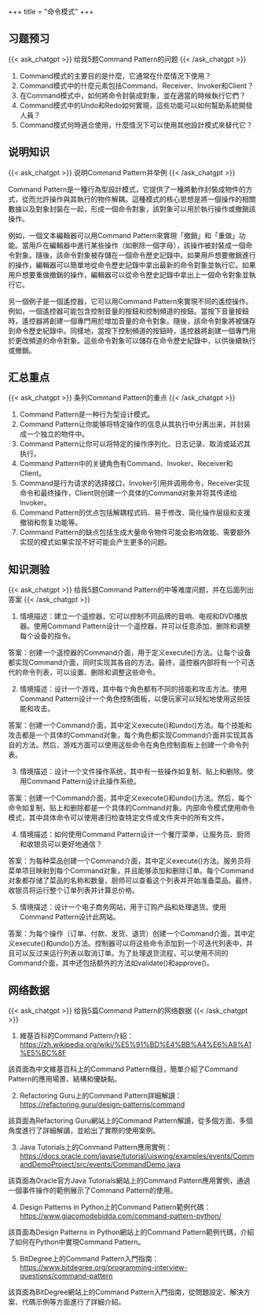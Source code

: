+++
title = "命令模式"
+++
## 习题预习
{{< ask_chatgpt >}}
给我5题Command Pattern的问题
{{< /ask_chatgpt >}}



1. Command模式的主要目的是什麼，它通常在什麼情況下使用？
2. Command模式中的什麼元素包括Command、Receiver、Invoker和Client？
3. 在Command模式中，如何將命令封裝成對象，並在適當的時候執行它們？
4. Command模式中的Undo和Redo如何實現，這些功能可以如何幫助系統開發人員？
5. Command模式何時適合使用，什麼情況下可以使用其他設計模式來替代它？   

## 说明知识
{{< ask_chatgpt >}}
说明Command Pattern并举例
{{< /ask_chatgpt >}}



Command Pattern是一種行為型設計模式，它提供了一種將動作封裝成物件的方式，從而允許操作與其執行的物件解耦。這種模式的核心思想是將一個操作的相關數據以及對象封裝在一起，形成一個命令對象，該對象可以用於執行操作或撤銷該操作。

例如，一個文本編輯器可以用Command Pattern來實現「撤銷」和「重做」功能。當用戶在編輯器中進行某些操作（如刪除一個字母），該操作被封裝成一個命令對象。隨後，該命令對象被存儲在一個命令歷史記錄中。如果用戶想要撤銷進行的操作，編輯器可以簡單地從命令歷史記錄中拿出最新的命令對象並執行它。如果用戶想要重做撤銷的操作，編輯器可以從命令歷史記錄中拿出上一個命令對象並執行它。

另一個例子是一個遙控器，它可以用Command Pattern來實現不同的遙控操作。例如，一個遙控器可能包含控制音量的按鈕和控制頻道的按鈕。當按下音量按鈕時，遙控器將創建一個專門用於增加音量的命令對象。隨後，該命令對象將被儲存到命令歷史紀錄中。同樣地，當按下控制頻道的按鈕時，遙控器將創建一個專門用於更改頻道的命令對象。這些命令對象可以儲存在命令歷史紀錄中，以供後續執行或撤銷。   

## 汇总重点
{{< ask_chatgpt >}}
条列Command Pattern的重点
{{< /ask_chatgpt >}}



1. Command Pattern是一种行为型设计模式。
2. Command Pattern让你能够将特定操作的信息从其执行中分离出来，并封装成一个独立的物件中。
3. Command Pattern让你可以将特定的操作序列化、日志记录、取消或延迟其执行。
4. Command Pattern中的关键角色有Command、Invoker、Receiver和Client。
5. Command是行为请求的选择接口，Invoker引用并调用命令，Receiver实现命令和最终操作，Client则创建一个具体的Command对象并将其传递给Invoker。
6. Command Pattern的优点包括解耦程式码、易于修改、简化操作层级和支援撤销和恢复功能等。
7. Command Pattern的缺点包括生成大量命令物件可能会影响效能、需要额外实现的模式如果实现不好可能会产生更多的问题。   

## 知识测验
{{< ask_chatgpt >}}
给我5题Command Pattern的中等难度问题，并在后面列出答案
{{< /ask_chatgpt >}}



1. 情境描述：建立一个遥控器，它可以控制不同品牌的音响、电视和DVD播放器。使用Command Pattern设计一个遥控器，并可以任意添加、删除和调整每个设备的指令。

答案：创建一个遥控器的Command介面，用于定义execute()方法。让每个设备都实现Command介面，同时实现其各自的方法。最终，遥控器内部将有一个可迭代的命令列表，可以设置、删除和调整这些命令。

2. 情境描述：设计一个游戏，其中每个角色都有不同的技能和攻击方法。使用Command Pattern设计一个角色控制面板，以便玩家可以轻松地使用这些技能和攻击。

答案：创建一个Command介面，其中定义execute()和undo()方法。每个技能和攻击都是一个具体的Command对象，每个角色都实现Command介面并实现其各自的方法。然后，游戏方面可以使用这些命令在角色控制面板上创建一个命令列表。

3. 情境描述：设计一个文件操作系统，其中有一些操作如复制、贴上和删除。使用Command Pattern设计此操作系统。

答案：创建一个Command介面，其中定义execute()和undo()方法。然后，每个命令如复制、贴上和删除都是一个具体的Command对象。内部命令模式使用命令模式，其中具体命令可以使用递归检查特定文件或文件夹中的所有文件。

4. 情境描述：如何使用Command Pattern设计一个餐厅菜单，让服务员、厨师和收银员可以更好地通信？

答案：为每种菜品创建一个Command介面，其中定义execute()方法。服务员将菜单项目映射到每个Command对象，并且能够添加和删除订单。每个Command对象都存储了菜品的名称和数量，厨师可以查看这个列表并开始准备菜品。最终，收银员将运行整个订单列表并计算总价格。

5. 情境描述：设计一个电子商务网站，用于订购产品和处理退货。使用Command Pattern设计此网站。

答案：为每个操作（订单、付款、发货、退货）创建一个Command介面，其中定义execute()和undo()方法。控制器可以将这些命令添加到一个可迭代列表中，并且可以反过来运行列表以取消订单。为了处理退货流程，可以使用不同的Command介面，其中还包括额外的方法如validate()和approve()。   

## 网络数据
{{< ask_chatgpt >}}
给我5篇Command Pattern的网络数据
{{< /ask_chatgpt >}}



1. 維基百科的Command Pattern介紹：https://zh.wikipedia.org/wiki/%E5%91%BD%E4%BB%A4%E6%A8%A1%E5%BC%8F

該頁面為中文維基百科上的Command Pattern條目，簡單介紹了Command Pattern的應用場景、結構和優缺點。

2. Refactoring Guru上的Command Pattern詳細解讀：https://refactoring.guru/design-patterns/command

該頁面為Refactoring Guru網站上的Command Pattern解讀，從多個方面、多個角度進行了詳細解讀，並給出了實際的使用案例。

3. Java Tutorials上的Command Pattern應用實例：https://docs.oracle.com/javase/tutorial/uiswing/examples/events/CommandDemoProject/src/events/CommandDemo.java

該頁面為Oracle官方Java Tutorials網站上的Command Pattern應用實例，通過一個事件操作的範例展示了Command Pattern的使用。

4. Design Patterns in Python上的Command Pattern範例代碼：https://www.giacomodebidda.com/command-pattern-python/

該頁面為Design Patterns in Python網站上的Command Pattern範例代碼，介紹了如何在Python中實現Command Pattern。

5. BitDegree上的Command Pattern入門指南：https://www.bitdegree.org/programming-interview-questions/command-pattern

該頁面為BitDegree網站上的Command Pattern入門指南，從問題設定、解決方案、代碼示例等方面進行了詳細介紹。   

